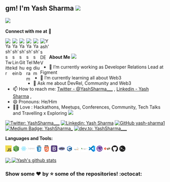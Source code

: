 ## **gm! I'm Yash Sharma** <img src="https://github.com/TheDudeThatCode/TheDudeThatCode/blob/master/Assets/Hi.gif" width="25"> 

![](https://media.giphy.com/media/2FayYXU90QS9MmAIo/giphy.gif)

**Connect with me at** 🚀

<a href="https://twitter.com/0xYashSharma">
  <img align="left" alt="Yash's Twitter" width="22px" src="https://cdn.jsdelivr.net/npm/simple-icons@v3/icons/twitter.svg" />
</a>
<a href="https://linkedin.com/in/0xYashSharma">
  <img align="left" alt="Yash's Linkdein" width="22px" src="https://cdn.jsdelivr.net/npm/simple-icons@v3/icons/linkedin.svg" />
</a>
<a href="https://github.com/yash-sharma1">
  <img align="left" alt="Yash's Github" width="22px" src="https://cdn.jsdelivr.net/npm/simple-icons@v3/icons/github.svg" />
</a>
<a href="https://t.me/Yash_Sharma">
  <img align="left" alt="Yash's Telegram" width="22px" src="https://cdn.jsdelivr.net/npm/simple-icons@v3/icons/telegram.svg" />
</a>
<a href="https://www.medium.com/0xYashSharma">
  <img align="left" alt="Yash's Medium" width="22px" src="https://cdn.jsdelivr.net/npm/simple-icons@3.11.0/icons/medium.svg" />
</a>
<a href="https://www.dev.to/0xYashSharma/">
  <img align="left" alt="Yash's DEV" width="28px" src="https://cdn.jsdelivr.net/npm/simple-icons@3.11.0/icons/dev-dot-to.svg" />
</a>
<br/>
<br/>

**About Me** <img src="https://github.com/TheDudeThatCode/TheDudeThatCode/blob/master/Assets/Developer.gif" width="42">

- 🔭 I’m currently working as Developer Relations Lead at Figment
- 🌱 I’m currently learning all about Web3
- 💬 Ask me about DevRel, Community and Web3
- 📫 How to reach me: [Twitter - @YashSharma___](https://twitter.com/0xYashSharma) , [Linkedin - Yash Sharma](https://linkedin.com/in/0xYashSharma) ,
- 😄 Pronouns: He/Him
- 👨‍💻 Love : Hackathons, Meetups, Conferences, Community, Tech Talks and Travelling x Exploring <img src="https://github.com/TheDudeThatCode/TheDudeThatCode/blob/master/Assets/Earth.gif" width="24">


[![Twitter: YashSharma___](https://img.shields.io/twitter/follow/YashSharma___?style=social)](https://twitter.com/YashSharma___)
[![Linkedin: Yash Sharma](https://img.shields.io/badge/-YashSharma-blue?style=flat-square&logo=Linkedin&logoColor=white&link=https://www.linkedin.com/in/sharma-yash/)](https://www.linkedin.com/in/sharma-yash/)
[![GitHub yash-sharma1](https://img.shields.io/github/followers/yash-sharma1?label=follow&style=social)](https://github.com/yashsharma1)
[![Medium Badge: YashSharma_](https://img.shields.io/badge/@YashSharma_-03a57a?style=flat-square&labelColor=000000&logo=Medium&link=https://medium.com/@YashSharma_/)](https://medium.com/@YashSharma_/)
[![dev.to: YashSharma___](https://img.shields.io/badge/@YashSharma___-%230A0A0A.svg?&style=flat-square&labelColor=000000&logo=dev.to&link=https://dev.to/@YashSharma___/)](https://dev.to/@YashSharma___)
<!-- [![website](https://img.shields.io/badge/PortfolioWebsite-NameOfWebsite-2648ff?style=flat-square&logo=google-chrome)](https://WebsiteDomain/) -->

**Languages and Tools:**  

<code><img height="20" src="https://raw.githubusercontent.com/github/explore/80688e429a7d4ef2fca1e82350fe8e3517d3494d/topics/javascript/javascript.png"></code>
<code><img height="20" src="https://raw.githubusercontent.com/github/explore/80688e429a7d4ef2fca1e82350fe8e3517d3494d/topics/nodejs/nodejs.png"></code>
<code><img height="20" src="https://raw.githubusercontent.com/github/explore/80688e429a7d4ef2fca1e82350fe8e3517d3494d/topics/react/react.png"></code>
<code><img height="20" src="https://raw.githubusercontent.com/github/explore/80688e429a7d4ef2fca1e82350fe8e3517d3494d/topics/express/express.png"></code>
<code><img height="20" src="https://raw.githubusercontent.com/github/explore/80688e429a7d4ef2fca1e82350fe8e3517d3494d/topics/css/css.png"></code>
<code><img height="20" src="https://raw.githubusercontent.com/github/explore/80688e429a7d4ef2fca1e82350fe8e3517d3494d/topics/html/html.png"></code>
<code><img height="20" src="https://raw.githubusercontent.com/github/explore/80688e429a7d4ef2fca1e82350fe8e3517d3494d/topics/bootstrap/bootstrap.png"></code>
<code><img height="20" src="https://raw.githubusercontent.com/github/explore/80688e429a7d4ef2fca1e82350fe8e3517d3494d/topics/php/php.png"></code>
<code><img height="20" src="https://raw.githubusercontent.com/github/explore/80688e429a7d4ef2fca1e82350fe8e3517d3494d/topics/c/c.png"></code>
<code><img height="20" src="https://raw.githubusercontent.com/github/explore/80688e429a7d4ef2fca1e82350fe8e3517d3494d/topics/mysql/mysql.png"></code>
<code><img height="20" src="https://raw.githubusercontent.com/github/explore/80688e429a7d4ef2fca1e82350fe8e3517d3494d/topics/mongodb/mongodb.png"></code>
<code><img height="20" src="https://raw.githubusercontent.com/github/explore/80688e429a7d4ef2fca1e82350fe8e3517d3494d/topics/visual-studio-code/visual-studio-code.png"></code>
<code><img height="20" src="https://raw.githubusercontent.com/github/explore/e94815998e4e0713912fed477a1f346ec04c3da2/topics/gatsby/gatsby.png"></code>
<code><img height="20" src="https://raw.githubusercontent.com/github/explore/80688e429a7d4ef2fca1e82350fe8e3517d3494d/topics/git/git.png"></code>
<code><img height="20" src="https://raw.githubusercontent.com/github/explore/78df643247d429f6cc873026c0622819ad797942/topics/github/github.png"></code>
<code><img height="20" src="https://raw.githubusercontent.com/github/explore/80688e429a7d4ef2fca1e82350fe8e3517d3494d/topics/terminal/terminal.png"></code>


<a href="https://github.com/yash-sharma1">
  <img align="center" src="https://github-readme-stats.vercel.app/api/top-langs/?username=yash-sharma1&theme=light&hide_langs_below=1" />
</a>
<a href="https://github.com/yash-sharma1">
 <img align="center" src="https://github-readme-stats.vercel.app/api?username=yash-sharma1&show_icons=true&theme=dracula&line_height=27" alt="Yash's github stats"/>
</a>

### Show some ❤️ by ⭐ some of the repositories! :octocat:
